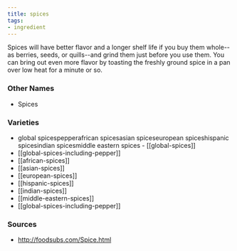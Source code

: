 ```yaml
---
title: spices
tags:
- ingredient
---
```

Spices will have better flavor and a longer shelf life if you buy them whole--as berries, seeds, or quills--and grind them just before you use them. You can bring out even more flavor by toasting the freshly ground spice in a pan over low heat for a minute or so.

### Other Names

* Spices

### Varieties

* global spicespepperafrican spicesasian spiceseuropean spiceshispanic spicesindian spicesmiddle eastern spices - [[global-spices]]
* [[global-spices-including-pepper]]
* [[african-spices]]
* [[asian-spices]]
* [[european-spices]]
* [[hispanic-spices]]
* [[indian-spices]]
* [[middle-eastern-spices]]
* [[global-spices-including-pepper]]

### Sources
* http://foodsubs.com/Spice.html
